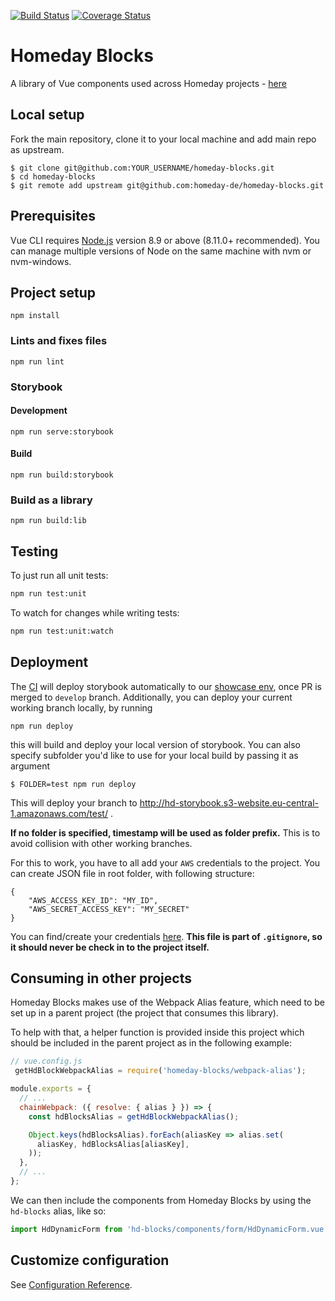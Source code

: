 [![Build Status](https://travis-ci.com/homeday-de/homeday-blocks.svg?token=rxKqgsBkMR5FqNpvxBcx&branch=pew-tests)](https://travis-ci.com/homeday-de/homeday-blocks) [![Coverage Status](https://coveralls.io/repos/github/homeday-de/homeday-blocks/badge.svg?branch=pew-tests&t=Kbz7Vb)](https://coveralls.io/github/homeday-de/homeday-blocks?branch=pew-tests)

# Homeday Blocks
A library of Vue components used across Homeday projects - [here](http://hd-storybook.s3-website.eu-central-1.amazonaws.com/develop/)

## Local setup

Fork the main repository, clone it to your local machine and add main repo as upstream.

```
$ git clone git@github.com:YOUR_USERNAME/homeday-blocks.git
$ cd homeday-blocks
$ git remote add upstream git@github.com:homeday-de/homeday-blocks.git
```

## Prerequisites

Vue CLI requires [Node.js](https://nodejs.org/) version 8.9 or above (8.11.0+ recommended). You can manage multiple versions of Node on the same machine with nvm or nvm-windows.

## Project setup
```
npm install
```

### Lints and fixes files
```
npm run lint
```

### Storybook
#### Development
```
npm run serve:storybook
```
#### Build
```
npm run build:storybook
```
### Build as a library
```
npm run build:lib
```

## Testing

To just run all unit tests:
```bash
npm run test:unit
```

To watch for changes while writing tests:
```bash
npm run test:unit:watch
```

## Deployment

The [CI](https://travis-ci.com/homeday-de/homeday-blocks) will deploy storybook automatically to our [showcase env](http://hd-storybook.s3-website.eu-central-1.amazonaws.com/develop/), once PR is merged to `develop` branch. Additionally, you can deploy your current working branch locally, by running 

```
npm run deploy
```

this will build and deploy your local version of storybook. You can also specify subfolder you'd like to use 
for your local build by passing it as argument

```
$ FOLDER=test npm run deploy
```
This will deploy your branch to http://hd-storybook.s3-website.eu-central-1.amazonaws.com/test/ .

**If no folder is specified, timestamp will be used as folder prefix.** This is to avoid collision with other working branches.

For this to work, you have to all add your `AWS` credentials to the project. You can create JSON file in root folder, with following structure:

```
{
    "AWS_ACCESS_KEY_ID": "MY_ID",
    "AWS_SECRET_ACCESS_KEY": "MY_SECRET"
}
```

You can find/create your credentials [here](https://console.aws.amazon.com/iam/home?#security_credential).
**This file is part of `.gitignore`, so it should never be check in to the project itself.**

## Consuming in other projects
Homeday Blocks makes use of the Webpack Alias feature, which need to be set up in a parent project (the project that consumes this library).

To help with that, a helper function is provided inside this project which should be included in the parent project as in the following example:
```js
// vue.config.js
 getHdBlockWebpackAlias = require('homeday-blocks/webpack-alias');

module.exports = {
  // ...
  chainWebpack: ({ resolve: { alias } }) => {
    const hdBlocksAlias = getHdBlockWebpackAlias();

    Object.keys(hdBlocksAlias).forEach(aliasKey => alias.set(
      aliasKey, hdBlocksAlias[aliasKey],
    ));
  },
  // ...
};
```

We can then include the components from Homeday Blocks by using the `hd-blocks` alias, like so:

```js
import HdDynamicForm from 'hd-blocks/components/form/HdDynamicForm.vue';
```

## Customize configuration
See [Configuration Reference](https://cli.vuejs.org/config/).
